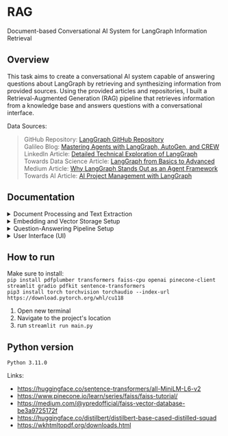 # RAG
Document-based Conversational AI System for LangGraph Information Retrieval

## Overview
This task aims to create a conversational AI system capable of answering questions about LangGraph by retrieving and synthesizing information from provided sources. Using the provided articles and repositories, I built a Retrieval-Augmented Generation (RAG) pipeline that retrieves information from a knowledge base and answers questions with a conversational interface.

Data Sources:
> GitHub Repository: [LangGraph GitHub Repository](https://github.com/langchain-ai/langgraph)</br>
> Galileo Blog: [Mastering Agents with LangGraph, AutoGen, and CREW](https://galileo.ai/blog/mastering-agents-langgraph-vs-autogen-vs-crew)</br>
> LinkedIn Article: [Detailed Technical Exploration of LangGraph](https://www.linkedin.com/pulse/langgraph-detailed-technical-exploration-ai-workflow-jagadeesan-n9woc/)</br>
> Towards Data Science Article: [LangGraph from Basics to Advanced](https://towardsdatascience.com/from-basics-to-advanced-exploring-langgraph-e8c1cf4db787)</br>
> Medium Article: [Why LangGraph Stands Out as an Agent Framework](https://medium.com/@hao.l/why-langgraph-stands-out-as-an-exceptional-agent-framework-44806d969cc6)</br>
> Towards AI Article: [AI Project Management with LangGraph](https://pub.towardsai.net/revolutionizing-project-management-with-ai-agents-and-langgraph-ff90951930c1)</br>

## Documentation

<details> 
  <summary>Document Processing and Text Extraction</summary>
  
  ### Overview
  This phase downloads, extracts, cleans, and chunks LangGraph-related documents for efficient retrieval and processing in the RAG pipeline.

* Downloading PDFs: download_page_as_pdf uses pdfkit to convert specified URLs to PDFs, which are saved for offline access. A configured path to wkhtmltopdf is required for pdfkit to function.

* Text Extraction: extractTextFromPDF uses pdfplumber to extract text from each PDF, making the content accessible for processing.

* Cleaning Text: clean_text removes extraneous elements like UI components, URLs, file paths, and whitespace to yield a streamlined version of the document.

* Chunking: chunk_text splits the cleaned text into manageable, overlapping sections, optimizing memory and ensuring coherence within each chunk.

* Saving Text: The processed text is saved as .txt files, organized in the output folder for easy access in the pipeline.

### Tools & Challenges
* Tools: pdfkit, pdfplumber, re (for regex-based cleaning), and os (for file management).
* Challenges: Configuring wkhtmltopdf, designing regex patterns for precise text cleaning, and managing memory in chunking for large documents.
</details>


<details> 
  <summary>Embedding and Vector Storage Setup</summary>
  
  ### Overview
  This phase converts document text into embeddings and stores them in a FAISS index for fast, semantic search.

* Embedding Engine: The EmbeddingEngine class uses SentenceTransformer to generate embeddings for text chunks, storing them efficiently in memory.

* Chunk Embedding: embed_chunks processes text in manageable batches, minimizing memory load by embedding in batches of 32.

* Index Building: build_index iterates through text files, using chunk_text to split documents, then embeds each chunk. All embeddings are stored in a FAISS index (IndexFlatL2) for vector similarity search.

* Outputs: The FAISS index and the list of processed text chunks are returned for use in the RAG pipeline.

### Tools & Challenges
* Tools: SentenceTransformer, FAISS, numpy, and custom document_processor module.
* Challenges: Balancing memory usage when embedding large text files, and managing batch processing efficiently.

</details>


<details> 
  <summary>Question-Answering Pipeline Setup</summary>

  ### Overview
  This stage uses a question-answering (QA) model to generate answers based on retrieved context, enhancing the RAG pipeline with precise responses.

* QA System: The QASystem class employs a pre-trained deepset/roberta-base-squad2 model to answer questions by finding the most relevant text spans within context.

* Answer Generation: generate_answer iterates over context passages, tokenizes inputs with a 512-token limit, and scores possible answer spans. The highest-confidence answer is selected and returned.

* Outputs: Returns the answer with a confidence score to indicate response reliability.

### Tools & Challenges
* Tools: AutoTokenizer, AutoModelForQuestionAnswering from Hugging Face, and torch.
* Challenges: Optimizing tokenization within the max length limit to avoid truncation and accurately identifying answer spans.
</details>


<details> 
  <summary>User Interface (UI) </summary>

  ### Overview
  This phase retrieves relevant documents and presents answers through a user-friendly interface.

* Retrieval: The main() function uses the EmbeddingEngine class to create document embeddings and build an index for efficient retrieval. When a query is entered, the most relevant chunks are retrieved from this index, based on similarity to the question.

* UI: Streamlit provides an interactive and accessible interface, configured with:

  * Document Processing: The sidebar enables document processing via buttons that convert URLs to PDFs and prepare the files for retrieval.
  * Question-Answer Interface: A main input box allows users to ask questions, retrieve answers, and view confidence scores and relevant documents.
### Tools & Challenges
Tools: streamlit, faiss, document_processor for data management and retrieval.
Challenges: Efficient retrieval of relevant text chunks and maintaining real-time response generation in a user-friendly UI.
</details>

## How to run
Make sure to install:</br>
`pip install pdfplumber transformers faiss-cpu openai pinecone-client streamlit gradio pdfkit sentence-transformers`</br>
`pip3 install torch torchvision torchaudio --index-url https://download.pytorch.org/whl/cu118`
1. Open new terminal
2. Navigate to the project's location
3. run `streamlit run main.py`


## Python version
`Python 3.11.0` 



Links:
* https://huggingface.co/sentence-transformers/all-MiniLM-L6-v2
* https://www.pinecone.io/learn/series/faiss/faiss-tutorial/
* https://medium.com/@ypredofficial/faiss-vector-database-be3a9725172f
* https://huggingface.co/distilbert/distilbert-base-cased-distilled-squad
* https://wkhtmltopdf.org/downloads.html


